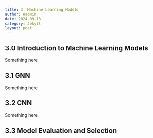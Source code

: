 ```yaml
---
title: 3. Machine Learning Models
author: Haomin
date: 2024-09-13
category: Jekyll
layout: post
---
```


3.0 Introduction to Machine Learning Models
-------------
Something here

3.1 GNN
-------------
Something here

3.2 CNN
-------------
Something here

3.3 Model Evaluation and Selection
-------------
